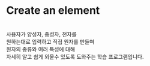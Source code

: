 # Create an element
<br>
사용자가 양성자, 중성자, 전자를 <br>
원하는대로 입력하고 직접 원자를 만들며 <br>
원자의 종류와 여러 특성에 대해 <br>
자세히 알고 쉽게 외울수 있도록 도와주는 학습 프로그램입니다.
